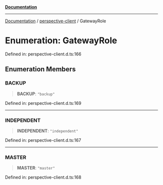 [**Documentation**](../../index.md)

***

[Documentation](../../index.md) / [perspective-client](../index.md) / GatewayRole

# Enumeration: GatewayRole

Defined in: perspective-client.d.ts:166

## Enumeration Members

### BACKUP

> **BACKUP**: `"backup"`

Defined in: perspective-client.d.ts:169

***

### INDEPENDENT

> **INDEPENDENT**: `"independent"`

Defined in: perspective-client.d.ts:167

***

### MASTER

> **MASTER**: `"master"`

Defined in: perspective-client.d.ts:168
